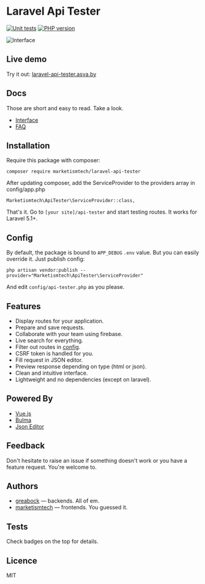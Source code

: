 # Laravel Api Tester

<!--[![Integration tests](https://travis-ci.org/marketismtech/laravel-spa-boilerplate.svg)](https://travis-ci.org/marketismtech/laravel-spa-boilerplate)-->
[![Unit tests](https://travis-ci.org/marketismtech/laravel-api-tester.svg?branch=master)](https://travis-ci.org/marketismtech/laravel-api-tester)
[![PHP version](https://badge.fury.io/ph/marketismtech%2Flaravel-api-tester.svg)](https://badge.fury.io/ph/marketismtech%2Flaravel-api-tester)

![Interface](http://i.imgur.com/3geJtzb.png) 

## Live demo
Try it out: [laravel-api-tester.asva.by](http://laravel-api-tester.asva.by/)

## Docs
Those are short and easy to read. Take a look.
* [Interface](https://github.com/marketismtech/laravel-api-tester/wiki/Interface)
* [FAQ](https://github.com/marketismtech/laravel-api-tester/wiki/Frequently-asked-questions)

## Installation

Require this package with composer:

```
composer require marketismtech/laravel-api-tester
```

After updating composer, add the ServiceProvider to the providers array in config/app.php

```
Marketismtech\ApiTester\ServiceProvider::class,
```

That's it. Go to `[your site]/api-tester` and start testing routes.  It works for Laravel 5.1+.

## Config

By default, the package is bound to `APP_DEBUG` `.env` value. But you can easily override it. Just publish config:

```
php artisan vendor:publish --provider="Marketismtech\ApiTester\ServiceProvider"
```

And edit `config/api-tester.php` as you please.

## Features
* Display routes for your application.
* Prepare and save requests.
* Collaborate with your team using firebase.
* Live search for everything.
* Filter out routes in [config](config/api-tester.php).
* CSRF token is handled for you.
* Fill request in JSON editor.
* Preview response depending on type (html or json).
* Clean and intuitive interface.
* Lightweight and no dependencies (except on laravel).

## Powered By
* [Vue.js](https://vuejs.org/)
* [Bulma](http://bulma.io/)
* [Json Editor](https://github.com/josdejong/jsoneditor)

## Feedback
Don't hesitate to raise an issue if something doesn't work or you have a feature request. You're welcome to.

## Authors
* [greabock](https://github.com/greabock) — backends. All of em.
* [marketismtech](https://github.com/marketismtech) — frontends. You guessed it.

## Tests
Check badges on the top for details.

## Licence
MIT
